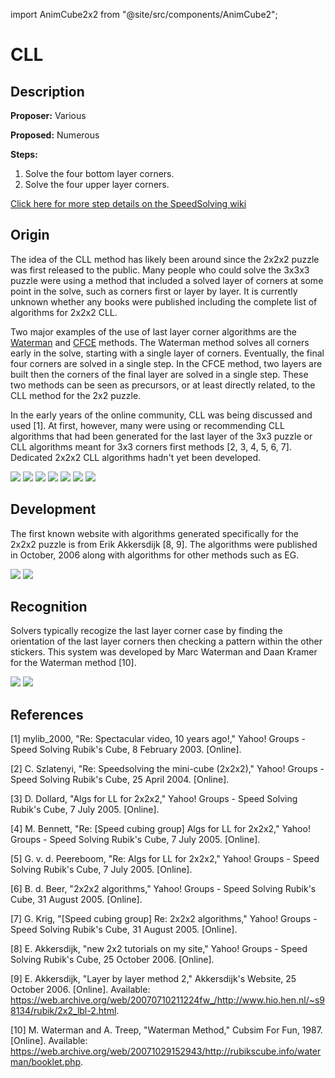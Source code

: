 import AnimCube2x2 from "@site/src/components/AnimCube2";

# CLL

<AnimCube2x2 params="position=lluuu&scale=6&hint=10&hintborder=1&move=RUR'URU2R'U2&initrevmove=#&facelets=yyyywwwwbbbbggggoooorrrr" width="400px" height="400px" />

## Description

**Proposer:** Various

**Proposed:** Numerous

**Steps:**

1. Solve the four bottom layer corners.
2. Solve the four upper layer corners.

[Click here for more step details on the SpeedSolving wiki](https://www.speedsolving.com/wiki/index.php?title=CLL)

## Origin

The idea of the CLL method has likely been around since the 2x2x2 puzzle was first released to the public. Many people who could solve the 3x3x3 puzzle were using a method that included a solved layer of corners at some point in the solve, such as corners first or layer by layer. It is currently unknown whether any books were published including the complete list of algorithms for 2x2x2 CLL.

Two major examples of the use of last layer corner algorithms are the [Waterman](3x3/Methods/Waterman.md) and [CFCE](3x3/Methods/CFCE.md)  methods. The Waterman method solves all corners early in the solve, starting with a single layer of corners. Eventually, the final four corners are solved in a single step. In the CFCE method, two layers are built then the corners of the final layer are solved in a single step. These two methods can be seen as precursors, or at least directly related, to the CLL method for the 2x2 puzzle.

In the early years of the online community, CLL was being discussed and used [1]. At first, however, many were using or recommending CLL algorithms that had been generated for the last layer of the 3x3 puzzle or CLL algorithms meant for 3x3 corners first methods [2, 3, 4, 5, 6, 7]. Dedicated 2x2x2 CLL algorithms hadn't yet been developed.

![](img/CLL/CLL1.png)
![](img/CLL/CLL2.png)
![](img/CLL/CLL3.png)
![](img/CLL/CLL4.png)
![](img/CLL/CLL5.png)
![](img/CLL/CLL6.png)
![](img/CLL/CLL7.png)

## Development

The first known website with algorithms generated specifically for the 2x2x2 puzzle is from Erik Akkersdijk [8, 9]. The algorithms were published in October, 2006 along with algorithms for other methods such as EG.

![](img/CLL/Erik1.png)
![](img/CLL/Erik2.png)

## Recognition

Solvers typically recogize the last layer corner case by finding the orientation of the last layer corners then checking a pattern within the other stickers. This system was developed by Marc Waterman and Daan Kramer for the Waterman method [10].

![](img/CLL/Waterman1.png)
![](img/CLL/Waterman2.png)

## References

[1] 	mylib_2000, "Re: Spectacular video, 10 years ago!," Yahoo! Groups - Speed Solving Rubik's Cube, 8 February 2003. [Online]. 

[2] 	C. Szlatenyi, "Re: Speedsolving the mini-cube (2x2x2)," Yahoo! Groups - Speed Solving Rubik's Cube, 25 April 2004. [Online]. 

[3] 	D. Dollard, "Algs for LL for 2x2x2," Yahoo! Groups - Speed Solving Rubik's Cube, 7 July 2005. [Online]. 

[4] 	M. Bennett, "Re: [Speed cubing group] Algs for LL for 2x2x2," Yahoo! Groups - Speed Solving Rubik's Cube, 7 July 2005. [Online]. 

[5] 	G. v. d. Peereboom, "Re: Algs for LL for 2x2x2," Yahoo! Groups - Speed Solving Rubik's Cube, 7 July 2005. [Online]. 

[6] 	B. d. Beer, "2x2x2 algorithms," Yahoo! Groups - Speed Solving Rubik's Cube, 31 August 2005. [Online]. 

[7] 	G. Krig, "[Speed cubing group] Re: 2x2x2 algorithms," Yahoo! Groups - Speed Solving Rubik's Cube, 31 August 2005. [Online]. 

[8] 	E. Akkersdijk, "new 2x2 tutorials on my site," Yahoo! Groups - Speed Solving Rubik's Cube, 25 October 2006. [Online]. 

[9] 	E. Akkersdijk, "Layer by layer method 2," Akkersdijk's Website, 25 October 2006. [Online]. Available: https://web.archive.org/web/20070710211224fw_/http://www.hio.hen.nl/~s98134/rubik/2x2_lbl-2.html.

[10] 	M. Waterman and A. Treep, "Waterman Method," Cubsim For Fun, 1987. [Online]. Available: https://web.archive.org/web/20071029152943/http://rubikscube.info/waterman/booklet.php.